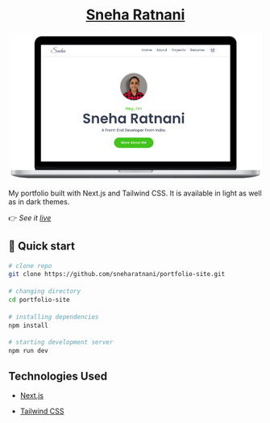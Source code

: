 <a href="https://sneharatnani.netlify.app/"><h1 align="center">Sneha Ratnani</h1></a>

![portfolio site](./public/img/portfolio.png)

My portfolio built with Next.js and Tailwind CSS. It is available in light as well as in dark themes.

:point_right: _See it [live](https://sneharatnani.vercel.app/)_

## :rocket: Quick start

```bash
# clone repo
git clone https://github.com/sneharatnani/portfolio-site.git

# changing directory
cd portfolio-site

# installing dependencies
npm install

# starting development server
npm run dev
```

## Technologies Used

- [Next.js](https://nextjs.org/)

- [Tailwind CSS](https://tailwindcss.com/)
